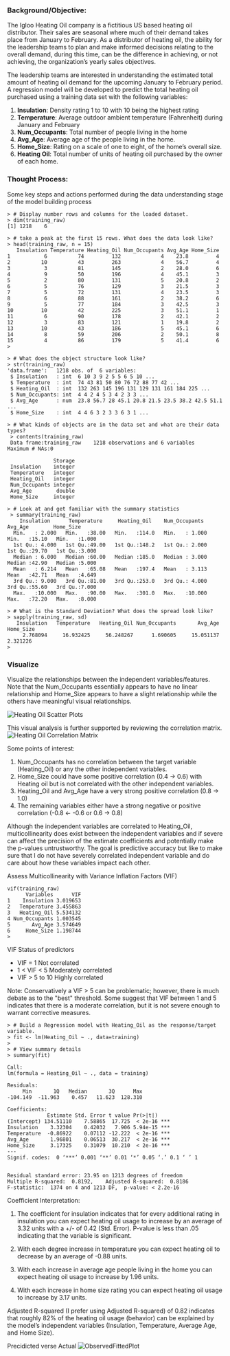 ### Background/Objective:
The Igloo Heating Oil company is a fictitious US based heating oil distributor. Their sales are seasonal where much of their demand takes place from January to February. As a distributor of heating oil, the ability for the leadership teams to plan and make informed decisions relating to the overall demand, during this time, can be the difference in achieving, or not achieving, the organization’s yearly sales objectives.

The leadership teams are interested in understanding the estimated total amount of heating oil demand for the upcoming January to February period. A regression model will be developed to predict the total heating oil purchased using a training data set with the following variables:

1. __Insulation__: Density rating 1 to 10 with 10 being the highest rating
1. __Temperature__: Average outdoor ambient temperature (Fahrenheit) during January and February
1. __Num_Occupants__: Total number of people living in the home
1. __Avg_Age__: Average age of the people living in the home.
1. __Home_Size__: Rating on a scale of one to eight, of the home’s overall size.
1. __Heating Oil__: Total number of units of heating oil purchased by the owner of each home.

### Thought Process:
Some key steps and actions performed during the data understanding stage of the model building process
````
> # Display number rows and columns for the loaded dataset. 
> dim(training_raw)
[1] 1218    6
````

````
> # take a peak at the first 15 rows. What does the data look like?
> head(training_raw, n = 15)
   Insulation Temperature Heating_Oil Num_Occupants Avg_Age Home_Size
1           6          74         132             4    23.8         4
2          10          43         263             4    56.7         4
3           3          81         145             2    28.0         6
4           9          50         196             4    45.1         3
5           2          80         131             5    20.8         2
6           5          76         129             3    21.5         3
7           5          72         131             4    23.5         3
8           6          88         161             2    38.2         6
9           5          77         184             3    42.5         3
10         10          42         225             3    51.1         1
11          6          90         178             2    42.1         2
12          3          83         121             1    19.8         2
13         10          43         186             5    45.1         6
14          8          59         206             2    50.1         8
15          4          86         179             5    41.4         6
>
````

````
> # What does the object structure look like?
> str(training_raw)
'data.frame':	1218 obs. of  6 variables:
 $ Insulation   : int  6 10 3 9 2 5 5 6 5 10 ...
 $ Temperature  : int  74 43 81 50 80 76 72 88 77 42 ...
 $ Heating_Oil  : int  132 263 145 196 131 129 131 161 184 225 ...
 $ Num_Occupants: int  4 4 2 4 5 3 4 2 3 3 ...
 $ Avg_Age      : num  23.8 56.7 28 45.1 20.8 21.5 23.5 38.2 42.5 51.1 ...
 $ Home_Size    : int  4 4 6 3 2 3 3 6 3 1 ...
````

````
> # What kinds of objects are in the data set and what are their data types?
 > contents(training_raw)
 Data frame:training_raw	1218 observations and 6 variables    Maximum # NAs:0
 
               Storage
 Insulation    integer
 Temperature   integer
 Heating_Oil   integer
 Num_Occupants integer
 Avg_Age        double
 Home_Size     integer
````

````
> # Look at and get familiar with the summary statistics
 > summary(training_raw)
    Insulation      Temperature     Heating_Oil    Num_Occupants       Avg_Age        Home_Size    
  Min.   : 2.000   Min.   :38.00   Min.   :114.0   Min.   : 1.000   Min.   :15.10   Min.   :1.000  
  1st Qu.: 4.000   1st Qu.:49.00   1st Qu.:148.2   1st Qu.: 2.000   1st Qu.:29.70   1st Qu.:3.000  
  Median : 6.000   Median :60.00   Median :185.0   Median : 3.000   Median :42.90   Median :5.000  
  Mean   : 6.214   Mean   :65.08   Mean   :197.4   Mean   : 3.113   Mean   :42.71   Mean   :4.649  
  3rd Qu.: 9.000   3rd Qu.:81.00   3rd Qu.:253.0   3rd Qu.: 4.000   3rd Qu.:55.60   3rd Qu.:7.000  
  Max.   :10.000   Max.   :90.00   Max.   :301.0   Max.   :10.000   Max.   :72.20   Max.   :8.000  
````

````
> # What is the Standard Deviation? What does the spread look like? 
> sapply(training_raw, sd)
   Insulation   Temperature   Heating_Oil Num_Occupants       Avg_Age     Home_Size 
     2.768094     16.932425     56.248267      1.690605     15.051137      2.321226 
> 
````

### Visualize
Visualize the relationships between the independent variables/features. Note that the Num_Occupants essentially appears to have no linear relationship and Home_Size appears to have a slight relationship while the others have meaningful visual relationships.

![Heating Oil Scatter Plots](/images/HeatingOilScatterPlots.png)

This visual analysis is further supported by reviewing the correlation matrix.
![Heating Oil Correlation Matrix](/images/HeatingOilCorrMatrix.png)

Some points of interest:
1. Num_Occupants has no correlation between the target variable (Heating_Oil) or any the other independent variables.
1. Home_Size could have some positive correlation (0.4 -> 0.6) with Heating oil but is not correlated with the other independent variables.
1. Heating_Oil and Avg_Age have a very strong positive correlation (0.8 -> 1.0)
1. The remaining variables either have a strong negative or positive correlation (-0.8 <- -0.6 or 0.6 -> 0.8)

Although the independent variables are correlated to Heating_Oil, multicollinearity does exist between the independent variables and if severe can affect the precision of the estimate coefficients and potentially make the p-values untrustworthy. The goal is predictive accuracy but like to make sure that I do not have severely correlated independent variable and do care about how these variables impact each other.

Assess Multicollinearity with Variance Inflation Factors (VIF)
````
vif(training_raw)
      Variables      VIF
1    Insulation 3.019653
2   Temperature 3.455863
3   Heating_Oil 5.534132
4 Num_Occupants 1.003545
5       Avg_Age 3.574649
6     Home_Size 1.198744
>
````

VIF	Status of predictors
* VIF = 1	Not correlated
* 1 < VIF < 5	Moderately correlated
* VIF > 5 to 10	Highly correlated

Note:
Conservatively a VIF > 5 can be problematic; however, there is much debate as to the "best" threshold. Some suggest that VIF between 1 and 5 indicates that there is a moderate correlation, but it is not severe enough to warrant corrective measures. 

````
> # Build a Regression model with Heating_Oil as the response/target variable.
> fit <- lm(Heating_Oil ~ ., data=training)
> 
> # View summary details
> summary(fit)

Call:
lm(formula = Heating_Oil ~ ., data = training)

Residuals:
     Min       1Q   Median       3Q      Max 
-104.149  -11.963    0.457   11.623  128.310 

Coefficients:
             Estimate Std. Error t value Pr(>|t|)    
(Intercept) 134.51110    7.58865  17.725  < 2e-16 ***
Insulation    3.32304    0.42032   7.906 5.94e-15 ***
Temperature  -0.86922    0.07112 -12.222  < 2e-16 ***
Avg_Age       1.96801    0.06513  30.217  < 2e-16 ***
Home_Size     3.17325    0.31079  10.210  < 2e-16 ***
---
Signif. codes:  0 ‘***’ 0.001 ‘**’ 0.01 ‘*’ 0.05 ‘.’ 0.1 ‘ ’ 1


Residual standard error: 23.95 on 1213 degrees of freedom
Multiple R-squared:  0.8192,	Adjusted R-squared:  0.8186 
F-statistic:  1374 on 4 and 1213 DF,  p-value: < 2.2e-16

````

Coefficient Interpretation:
1. The coefficient for insulation indicates that for every additional rating in insulation you can expect heating oil usage to increase by an average of 3.32 units with a +/- of 0.42 (Std. Error). P-value is less than .05 indicating that the variable is significant.

2. With each degree increase in temperature you can expect heating oil to decrease by an average of -0.88 units. 
3. With each increase in average age people living in the home you can expect heating oil usage to increase by 1.96 units.
4. With each increase in home size rating you can expect heating oil usage to increase by 3.17 units.

Adjusted R-squared (I prefer using Adjusted R-squared) of 0.82 indicates that roughly 82% of the heating oil usage (behavior) can be explained by the model’s independent variables (Insulation, Temperature, Average Age, and Home Size). 

Precidicted verse Actual
![ObservedFittedPlot](/images/ObservedFittedPlot.png)
